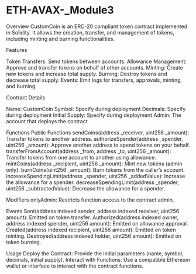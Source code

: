 # ETH-AVAX-_Module3
Overview
CustomCoin is an ERC-20 compliant token contract implemented in Solidity. It allows the creation, transfer, and management of tokens, including minting and burning functionalities.

Features

Token Transfers: Send tokens between accounts.
Allowance Management: Approve and transfer tokens on behalf of other accounts.
Minting: Create new tokens and increase total supply.
Burning: Destroy tokens and decrease total supply.
Events: Emit logs for transfers, approvals, minting, and burning.

Contract Details

Name: CustomCoin
Symbol: Specify during deployment
Decimals: Specify during deployment
Initial Supply: Specify during deployment
Admin: The account that deploys the contract

Functions
Public Functions
sendCoins(address _receiver, uint256 _amount): Transfer tokens to another address.
authorizeSpender(address _spender, uint256 _amount): Approve another address to spend tokens on your behalf.
transferFromAccount(address _from, address _to, uint256 _amount): Transfer tokens from one account to another using allowance.
mintCoins(address _recipient, uint256 _amount): Mint new tokens (admin only).
burnCoins(uint256 _amount): Burn tokens from the caller’s account.
increaseSpendingLimit(address _spender, uint256 _addedValue): Increase the allowance for a spender.
decreaseSpendingLimit(address _spender, uint256 _subtractedValue): Decrease the allowance for a spender.

Modifiers
onlyAdmin: Restricts function access to the contract admin.

Events
Sent(address indexed sender, address indexed receiver, uint256 amount): Emitted on token transfer.
Authorized(address indexed owner, address indexed spender, uint256 amount): Emitted on allowance approval.
Created(address indexed recipient, uint256 amount): Emitted on token minting.
Destroyed(address indexed holder, uint256 amount): Emitted on token burning.

Usage
Deploy the Contract: Provide the initial parameters (name, symbol, decimals, initial supply).
Interact with Functions: Use a compatible Ethereum wallet or interface to interact with the contract functions.
